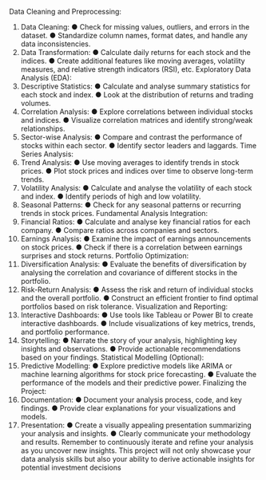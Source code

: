Data Cleaning and Preprocessing:
1. Data Cleaning:
● Check for missing values, outliers, and errors in the dataset.
● Standardize column names, format dates, and handle any data
inconsistencies.
2. Data Transformation:
● Calculate daily returns for each stock and the indices.
● Create additional features like moving averages, volatility measures, and
relative strength indicators (RSI), etc.
Exploratory Data Analysis (EDA):
3. Descriptive Statistics:
● Calculate and analyse summary statistics for each stock and index.
● Look at the distribution of returns and trading volumes.
4. Correlation Analysis:
● Explore correlations between individual stocks and indices.
● Visualize correlation matrices and identify strong/weak relationships.
5. Sector-wise Analysis:
● Compare and contrast the performance of stocks within each sector.
● Identify sector leaders and laggards.
Time Series Analysis:
6. Trend Analysis:
● Use moving averages to identify trends in stock prices.
● Plot stock prices and indices over time to observe long-term trends.
7. Volatility Analysis:
● Calculate and analyse the volatility of each stock and index.
● Identify periods of high and low volatility.
8. Seasonal Patterns:
● Check for any seasonal patterns or recurring trends in stock prices.
Fundamental Analysis Integration:
9. Financial Ratios:
● Calculate and analyse key financial ratios for each company.
● Compare ratios across companies and sectors.
10. Earnings Analysis:
● Examine the impact of earnings announcements on stock prices.
● Check if there is a correlation between earnings surprises and stock
returns.
Portfolio Optimization:
11. Diversification Analysis:
● Evaluate the benefits of diversification by analysing the correlation and
covariance of different stocks in the portfolio.
12. Risk-Return Analysis:
● Assess the risk and return of individual stocks and the overall portfolio.
● Construct an efficient frontier to find optimal portfolios based on risk
tolerance.
Visualization and Reporting:
13. Interactive Dashboards:
● Use tools like Tableau or Power BI to create interactive dashboards.
● Include visualizations of key metrics, trends, and portfolio performance.
14. Storytelling:
● Narrate the story of your analysis, highlighting key insights and
observations.
● Provide actionable recommendations based on your findings.
Statistical Modelling (Optional):
15. Predictive Modelling:
● Explore predictive models like ARIMA or machine learning algorithms for
stock price forecasting.
● Evaluate the performance of the models and their predictive power.
Finalizing the Project:
16. Documentation:
● Document your analysis process, code, and key findings.
● Provide clear explanations for your visualizations and models.
17. Presentation:
● Create a visually appealing presentation summarizing your analysis and
insights.
● Clearly communicate your methodology and results.
Remember to continuously iterate and refine your analysis as you uncover new
insights. This project will not only showcase your data analysis skills but also your
ability to derive actionable insights for potential investment decisions
